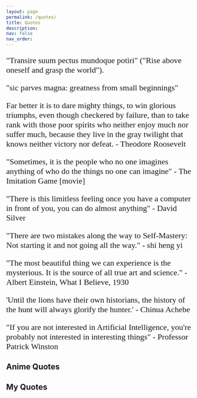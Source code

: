 ```yaml
---
layout: page
permalink: /quotes/
title: Quotes
description: 
nav: false
nav_order:
---
```

<style>
p {
font-family: 'Brush Script MT', cursive;
font-size: 22px;
}
</style>

"Transire suum pectus mundoque potiri" ("Rise above oneself and grasp the world").

"sic parves magna: greatness from small beginnings" 

Far better it is to dare mighty things, to win glorious triumphs, even though checkered by failure, than to take rank with those poor spirits who neither enjoy much nor suffer much, because they live in the gray twilight that knows neither victory nor defeat. - Theodore Roosevelt

"Sometimes, it is the people who no one imagines anything of who do the things no one can imagine" - The Imitation Game [movie]
 
"There is this limitless feeling once you have a computer in front of you, you can do almost anything"
                    \- David Silver 

"There are two mistakes along the way to Self-Mastery: Not starting it and not going all the way." 
                    - shi heng yi

"The most beautiful thing we can experience is the mysterious. It is the source of all true art and science." - Albert Einstein, What I Believe, 1930

'Until the lions have their own historians, the history of the hunt will always glorify the hunter.' - Chinua Achebe

"If you are not interested in Artificial Intelligence,  you're probably not interested in interesting things" - Professor Patrick Winston 




## **Anime Quotes**


## **My Quotes**
